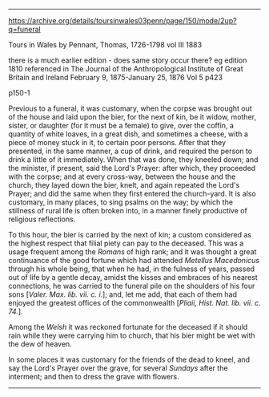 
---


https://archive.org/details/toursinwales03penn/page/150/mode/2up?q=funeral

Tours in Wales
by Pennant, Thomas, 1726-1798
vol III
1883

there is a much earlier edition - does same story occur there? eg edition 1810 referenced in The Journal of the Anthropological Institute of Great Britain and Ireland February 9, 1875-January 25, 1876 Vol 5 p423

p150-1



Previous to a funeral, it was customary, when the corpse was brought out of the house and laid upon the bier, for the next of kin, be it widow, mother, sister, or daughter (for it must be a female) to give, over the coffin, a quantity of white loaves, in a great dish, and sometimes a cheese, with a piece of money stuck in it, to certain poor persons. After that they presented, in the same manner, a cup of drink, and required the person to drink a little of it immediately. When that was done, they kneeled down; and the minister, if present, said the Lord's Prayer: after which, they proceeded with the corpse; and at every cross-way, between the house and the church, they layed down the bier, knelt, and again repeated the Lord's Prayer; and did the same when they first entered the church-yard. It is also customary, in many places, to sing psalms on the way; by which the stillness of rural life is often broken into, in a manner finely productive of religious reflections.

To this hour, the bier is carried by the next of kin; a custom considered as the highest respect that filial piety can pay to the deceased. This was a usage frequent among the *Romans* of high rank; and it was thought a great continuance of the good fortune which had attended *Metellus Macedonicus* through his whole being, that when he had, in the fulness of years, passed out of life by a gentle decay, amidst the kisses and embraces of his nearest connections, he was carried to the funeral pile on the shoulders of his four sons [*Valer. Max. lib. vii. c. i.*]; and, let me add, that each of them had enjoyed the greatest offices of the commonwealth [*Pliaii, Hist. Nat. lib. vii. c. 74.*].

Among the *Welsh* it was reckoned fortunate for the deceased if it should rain while they were carrying him to church, that his bier might be wet with the dew of heaven.

In some places it was customary for the friends of the dead to kneel, and say the Lord's Prayer over the grave, for several *Sundays* after the interment; and then to dress the grave with flowers.


---
